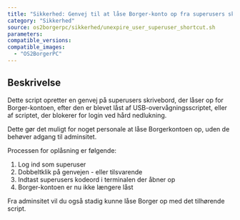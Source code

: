 ```yaml
---
title: "Sikkerhed: Genvej til at låse Borger-konto op fra superusers skrivebord"
category: "Sikkerhed"
source: os2borgerpc/sikkerhed/unexpire_user_superuser_shortcut.sh
parameters:
compatible_versions:
compatible_images:
  - "OS2BorgerPC"
---
```


## Beskrivelse
Dette script opretter en genvej på superusers skrivebord, der låser op for Borger-kontoen, efter den er blevet låst af USB-overvågningsscriptet, eller af scriptet, der blokerer for login ved hård nedlukning.

Dette gør det muligt for noget personale at låse Borgerkontoen op, uden de behøver adgang til adminsitet.

Processen for oplåsning er følgende:
1. Log ind som superuser
2. Dobbeltklik på genvejen - eller tilsvarende
3. Indtast superusers kodeord i terminalen der åbner op
4. Borger-kontoen er nu ikke længere låst

Fra adminsitet vil du også stadig kunne låse Borger op med det tilhørende script.